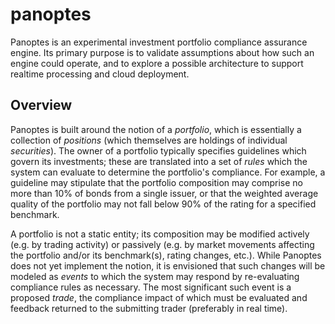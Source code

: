 # panoptes
Panoptes is an experimental investment portfolio compliance assurance engine. Its primary purpose is
to validate assumptions about how such an engine could operate, and to explore a possible
architecture to support realtime processing and cloud deployment.

## Overview
Panoptes is built around the notion of a _portfolio_, which is essentially a collection of
_positions_ (which themselves are holdings of individual _securities_). The owner of a portfolio
typically specifies guidelines which govern its investments; these are translated into a set of
_rules_ which the system can evaluate to determine the portfolio's compliance. For example, a
guideline may stipulate that the portfolio composition may comprise no more than 10% of bonds from a
single issuer, or that the weighted average quality of the portfolio may not fall below 90% of the
rating for a specified benchmark.

A portfolio is not a static entity; its composition may be modified actively (e.g. by trading
activity) or passively (e.g. by market movements affecting the portfolio and/or its benchmark(s),
rating changes, etc.). While Panoptes does not yet implement the notion, it is envisioned that such
changes will be modeled as _events_ to which the system may respond by re-evaluating compliance
rules as necessary. The most significant such event is a proposed _trade_, the compliance impact of
which must be evaluated and feedback returned to the submitting trader (preferably in real time).
